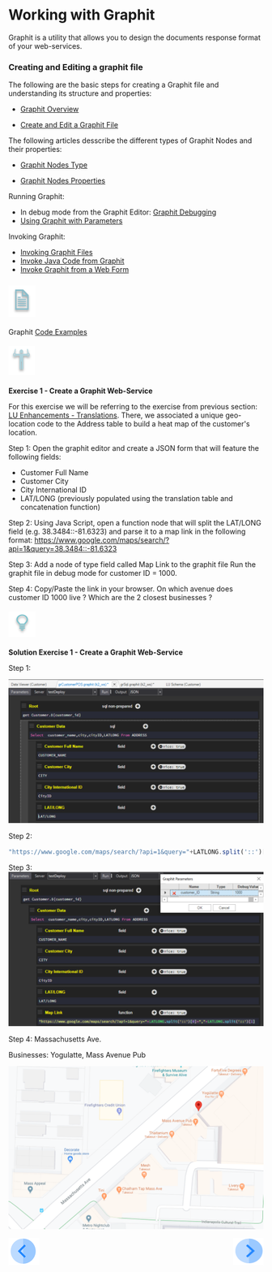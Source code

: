 # Working with Graphit

Graphit is a utility that allows you to design the documents response format of your web-services.

### Creating and Editing a graphit file

The following are the basic steps for creating a Graphit file and understanding its structure and properties:

-  [Graphit Overview](/articles/15_web_services/17_Graphit/01_graphit_overview.md)

-  [Create and Edit a Graphit File](/articles/15_web_services/17_Graphit/02_create_and_edit_a_graphit_file.md)


The following articles desscribe the different types of Graphit Nodes and their properties:

-  [Graphit Nodes Type](/articles/15_web_services/17_Graphit/03_graphit_node_types.md)

-  [Graphit Nodes Properties](/articles/15_web_services/17_Graphit/04_graphit_node_properties.md)


Running Graphit:
- In debug mode from the Graphit Editor: [Graphit Debugging](/articles/15_web_services/17_Graphit/05_graphit_debugging.md)
- [Using Graphit with Parameters](/articles/15_web_services/17_Graphit/06_using_graphit_files_with_parameters.md)

Invoking Graphit:
- [Invoking Graphit Files](/articles/15_web_services/17_Graphit/07_invoking_graphit_files.md)
- [Invoke Java Code from Graphit](/articles/15_web_services/17_Graphit/08_invoke_javacode_from_graphit.md)
- [Invoke Graphit from a Web Form](/articles/15_web_services/17_Graphit/09_invoke_graphit_from_outside_studio.md)


### ![](/academy/Training_Level_1/03_fabric_basic_LU/images/example.png)
Graphit [Code Examples](/articles/15_web_services/17_Graphit/10_graphit_examples.md)



#### ![](/academy/Training_Level_1/05_LU_Enhancements/images/Exercise.png) 

**Exercise 1 - Create a Graphit Web-Service**
  
For this exercise we will be referring to the exercise from previous section: [LU Enhancements - Translations](/master/academy/Training_Level_1/05_LU_Enhancements/04_LU_Enhancements_lookup-translations_flow.md).
There, we associated a unique geo-location code to the Address table to build a heat map of the customer's location.
 
Step 1: 
Open the graphit editor and create a JSON form that will feature the following fields:
- Customer Full Name
- Customer City
- City International ID
- LAT/LONG (previously populated using the translation table and concatenation function)

Step 2:
Using Java Script, open a function node that will split the LAT/LONG field (e.g. 38.3484::-81.6323) and parse it to a map link
in the following format: https://www.google.com/maps/search/?api=1&query=38.3484::-81.6323

Step 3:
Add a node of type field called Map Link to the graphit file
Run the graphit file in debug mode for customer ID = 1000.

Step 4:
Copy/Paste the link in your browser.
On which avenue does customer ID 1000 live ? Which are the 2 closest businesses ? 


#### ![](/academy/Training_Level_1/05_LU_Enhancements/images/Solution.png) 

**Solution Exercise 1 - Create a Graphit Web-Service**

Step 1:

![](/academy/Training_Level_1/06_web_services/images/graphit_exercise1Step1.PNG)

Step 2:
```javascript
"https://www.google.com/maps/search/?api=1&query="+LATLONG.split('::')[0]+","+LATLONG.split('::')[1]'''
```
Step 3:
![](/academy/Training_Level_1/06_web_services/images/graphit_exercise1Step3.PNG)

Step 4:
Massachusetts Ave.

Businesses: Yogulatte, Mass Avenue Pub

![](/academy/Training_Level_1/06_web_services/images/graphit_exercise1Step4.PNG)
            

[![Previous](/articles/images/Previous.png)](/academy/Training_Level_1/06_web_services/05_quiz.md)
[<img align="right" width="60" height="54" src="/articles/images/Next.png">](/academy/Training_Level_1/06_web_services/07_graphit_quiz.md)
